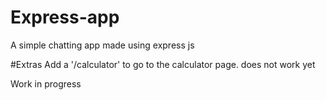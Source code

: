 # Express-app
A simple chatting app made using express js 

#Extras
Add a '/calculator' to go to the calculator page.
does not work yet

Work in progress
